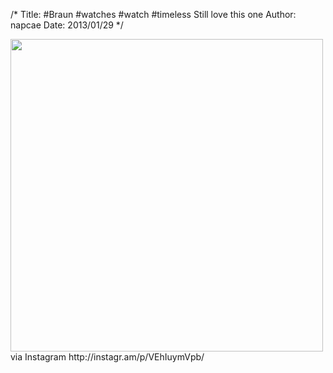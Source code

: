 /*
Title: #Braun #watches #watch #timeless Still love this one
Author: napcae
Date: 2013/01/29
*/

<img src="http://distilleryimage7.s3.amazonaws.com/f6264c4e6a1d11e2968922000a9f38c5_7.jpg" width="500" />  
via Instagram http://instagr.am/p/VEhIuymVpb/